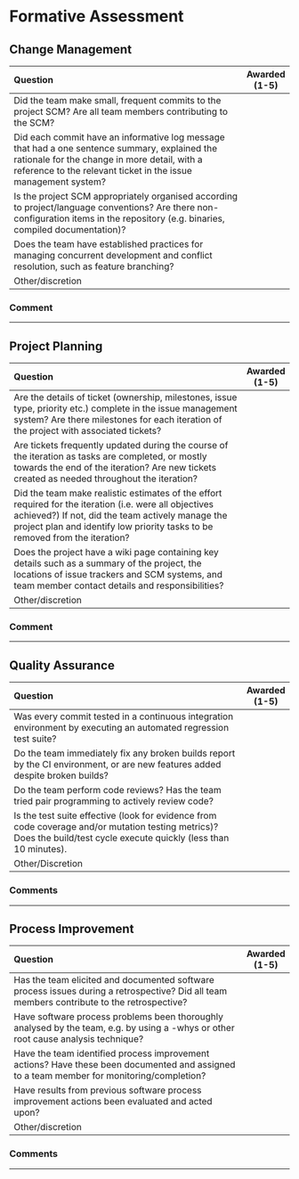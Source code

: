 # Formative Assessment <!-- Number -->

## Change Management

| Question|Awarded<br>(1-5)|
|:--|--|
|Did the team make small, frequent commits to the project SCM? Are all team members contributing to the SCM?||
| Did each commit have an informative log message that had a one sentence summary, explained the rationale for the change in more detail, with a reference to the relevant ticket in the issue management system?||
|Is the project SCM appropriately organised according to project/language conventions? Are there non-configuration items in the repository (e.g. binaries, compiled documentation)?||
|Does the team have established practices for managing concurrent development and conflict resolution, such as feature branching?||
|Other/discretion||

### Comment

---

## Project Planning

| Question|Awarded<br>(1-5)|
|:--|--|
|Are the details of ticket (ownership, milestones, issue type, priority etc.) complete in the issue management system? Are there milestones for each iteration of the project with associated tickets?	||
|Are tickets frequently updated during the course of the iteration as tasks are completed, or mostly towards the end of the iteration? Are new tickets created as needed throughout the iteration?	||
|Did the team make realistic estimates of the effort required for the iteration (i.e. were all objectives achieved?) If not, did the team actively manage the project plan and identify low priority tasks to be removed from the iteration?||
|Does the project have a wiki page containing key details such as a summary of the project, the locations of issue trackers and SCM systems, and team member contact details and responsibilities?||
|Other/discretion||

### Comment

---

## Quality Assurance

| Question|Awarded<br>(1-5)|
|:--|--|
|Was every commit tested in a continuous integration environment by executing an automated regression test suite? ||
|Do the team immediately fix any broken builds report by the CI environment, or are new features added despite broken builds?||
|Do the team perform code reviews? Has the team tried pair programming to actively review code?||
|Is the test suite effective (look for evidence from code coverage and/or mutation testing metrics)? Does the build/test cycle execute quickly (less than 10 minutes).	||
|Other/Discretion||

### Comments

---

## Process Improvement

| Question|Awarded<br>(1-5)|
|:--|--|
|Has the team elicited and documented software process issues during a retrospective? Did all team members contribute to the retrospective?||
|Have software process problems been thoroughly analysed by the team, e.g. by using a -whys or other root cause analysis technique?	||
|Have the team identified process improvement actions? Have these been documented and assigned to a team member for monitoring/completion?	||
|Have results from previous software process improvement actions been evaluated and acted upon?	||
|Other/discretion||

### Comments

---
